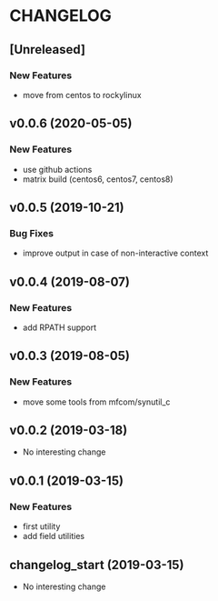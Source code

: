 # CHANGELOG

## [Unreleased]

### New Features

- move from centos to rockylinux

## v0.0.6 (2020-05-05)

### New Features

- use github actions
- matrix build (centos6, centos7, centos8)

## v0.0.5 (2019-10-21)

### Bug Fixes

- improve output in case of non-interactive context

## v0.0.4 (2019-08-07)

### New Features

- add RPATH support

## v0.0.3 (2019-08-05)

### New Features

- move some tools from mfcom/synutil_c

## v0.0.2 (2019-03-18)

- No interesting change

## v0.0.1 (2019-03-15)

### New Features

- first utility
- add field utilities

## changelog_start (2019-03-15)

- No interesting change


